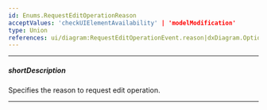 ```yaml
---
id: Enums.RequestEditOperationReason
acceptValues: 'checkUIElementAvailability' | 'modelModification'
type: Union
references: ui/diagram:RequestEditOperationEvent.reason|dxDiagram.Options.onRequestEditOperation
---
```

---
##### shortDescription
Specifies the reason to request edit operation.

---
